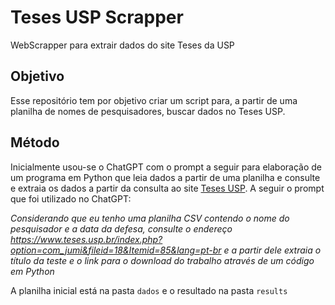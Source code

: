 # Teses USP Scrapper

WebScrapper para extrair dados do site Teses da USP

## Objetivo

Esse repositório tem por objetivo criar um script para, a partir de uma planilha de nomes de pesquisadores, buscar dados no Teses USP.

## Método

Inicialmente usou-se o ChatGPT com o prompt a seguir para elaboração de um programa em Python que leia dados a partir de uma planilha e consulte e extraia os dados a partir da consulta ao site [Teses USP](https://www.teses.usp.br). A seguir o prompt que foi utilizado no ChatGPT:

_Considerando que eu tenho uma planilha CSV contendo o nome do pesquisador e a data da defesa, consulte o endereço https://www.teses.usp.br/index.php?option=com_jumi&fileid=18&Itemid=85&lang=pt-br e a partir dele extraia o título da teste e o link para o download do trabalho através de um código em Python_

A planilha inicial está na pasta `dados` e o resultado na pasta `results`




